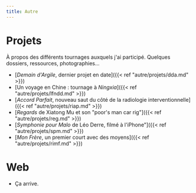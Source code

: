 ```yaml
---
title: Autre
---
```


# Projets

À propos des différents tournages auxquels j'ai participé. Quelques dossiers, ressources, photographies...

* [*Demain d'Argile*, dernier projet en date]({{< ref "autre/projets/dda.md" >}})
* [Un voyage en Chine : tournage à *Ningxia*]({{< ref "autre/projets/lfndd.md" >}})
* [*Accord Parfait*, nouveau saut du côté de la radiologie interventionnelle]({{< ref "autre/projets/riap.md" >}})
* [*Regards* de Xiatong Mu et son "poor's man car rig"]({{< ref "autre/projets/reg.md" >}})
* [*Symphonie pour Malo* de Léo Derre, filmé à l'iPhone"]({{< ref "autre/projets/spm.md" >}})
* [*Mon Frère*, un premier court avec des moyens]({{< ref "autre/projets/rimf.md" >}})

# Web

* Ça arrive.
